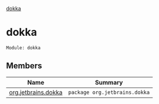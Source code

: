 [dokka](index.md)

# dokka

```
Module: dokka
```
## Members
| Name | Summary |
|------|---------|
|[org.jetbrains.dokka](org.jetbrains.dokka/index.md)|`package org.jetbrains.dokka`<br>|
